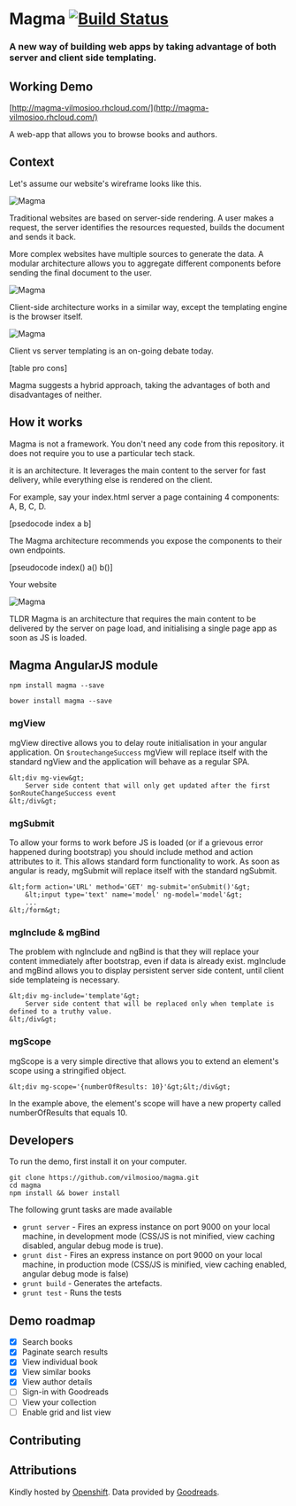 # Magma [![Build Status](https://travis-ci.org/vilmosioo/magma.svg?branch=master)](https://travis-ci.org/vilmosioo/magma)

### A new way of building web apps by taking advantage of both server and client side templating.

## Working Demo

[http://magma-vilmosioo.rhcloud.com/](http://magma-vilmosioo.rhcloud.com/)

A web-app that allows you to browse books and authors.

## Context

Let's assume our website's wireframe looks like this.

![Magma](docs/index.png)

Traditional websites are based on server-side rendering. A user makes a request, the server identifies the resources requested, builds the document and sends it back.

More complex websites have multiple sources to generate the data. A modular architecture allows you to aggregate different components before sending the final document to the user.

![Magma](docs/server.png)

Client-side architecture works in a similar way, except the templating engine is the browser itself. 

![Magma](docs/client.png)

Client vs server templating is an on-going debate today. 

[table pro cons]

Magma suggests a hybrid approach, taking the advantages of both and disadvantages of neither.

## How it works

Magma is not a framework. You don't need any code from this repository. it does not require you to use a particular tech stack.

it is an architecture. It leverages the main content to the server for fast delivery, while everything else is rendered on the client. 

For example, say your index.html server a page containing 4 components: A, B, C, D.

[psedocode index a b]

The Magma architecture recommends you expose the components to their own endpoints.

[pseudocode index() a() b()]

Your website 

![Magma](docs/magma.png)

TLDR Magma is an architecture that requires the main content to be delivered by the server on page load, and initialising a single page app as soon as JS is loaded.

## Magma AngularJS module

```
npm install magma --save
```

```
bower install magma --save
```

### mgView

mgView directive allows you to delay route initialisation in your angular application. On `$routechangeSuccess` mgView will replace itself with the standard ngView and the application will behave as a regular SPA.

```
&lt;div mg-view&gt;
	Server side content that will only get updated after the first $onRouteChangeSuccess event
&lt;/div&gt;
```

### mgSubmit

To allow your forms to work before JS is loaded (or if a grievous error happened during bootstrap) you should include method and action attributes to it. This allows standard form functionality to work. As soon as angular is ready, mgSubmit will replace itself with the standard ngSubmit.

```
&lt;form action='URL' method='GET' mg-submit='onSubmit()'&gt;
	&lt;input type='text' name='model' ng-model='model'&gt;
	...
&lt;/form&gt;
```

### mgInclude & mgBind

The problem with ngInclude and ngBind is that they will replace your content immediately after bootstrap, even if data is already exist. mgInclude and mgBind allows you to display persistent server side content, until client side templateing is necessary.

```
&lt;div mg-include='template'&gt;
	Server side content that will be replaced only when template is defined to a truthy value.
&lt;/div&gt;
```

### mgScope

mgScope is a very simple directive that allows you to extend an element's scope using a stringified object.

```
&lt;div mg-scope='{numberOfResults: 10}'&gt;&lt;/div&gt;
```

In the example above, the element's scope will have a new property called numberOfResults that equals 10.

## Developers

To run the demo, first install it on your computer.

```
git clone https://github.com/vilmosioo/magma.git
cd magma
npm install && bower install
```

The following grunt tasks are made available

 * `grunt server` - Fires an express instance on port 9000 on your local machine, in development mode (CSS/JS is not minified, view caching disabled, angular debug mode is true).
 * `grunt dist` - Fires an express instance on port 9000 on your local machine, in production mode (CSS/JS is minified, view caching enabled, angular debug mode is false)
 * `grunt build` - Generates the artefacts.
 * `grunt test` - Runs the tests

## Demo roadmap

 - [x] Search books
 - [x] Paginate search results
 - [x] View individual book
 - [x] View similar books
 - [x] View author details
 - [ ] Sign-in with Goodreads
 - [ ] View your collection
 - [ ] Enable grid and list view

## Contributing

## Attributions

Kindly hosted by [Openshift](https://www.openshift.com/).
Data provided by [Goodreads](https://www.goodreads.com/).